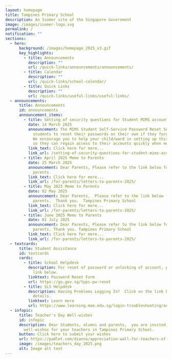 ```yaml
---
layout: homepage
title: Tampines Primary School
description: An Isomer site of the Singapore Government
image: /images/isomer-logo.svg
permalink: /
notification: ""
sections:
  - hero:
      background: /images/homepage_2025_v3.gif
      key_highlights:
        - title: Announcements
          description: ""
          url: /quick-links/announcements/announcements/
        - title: Calendar
          description: ""
          url: /quick-links/school-calendar/
        - title: Quick Links
          description: ""
          url: /quick-links/useful-links/useful-links/
  - announcements:
      title: Announcements
      id: announcements
      announcement_items:
        - title: Setting of security questions for Student MIMS account
          date: 14 March 2025
          announcement: The MIMS Student Self-Service Password Reset Service allows
            students to reset their passwords on their own if they forget them.
            We encourage you to help your child/ward in setting up this service
            so they can regain access to their accounts quickly when needed.
          link_text: Click here for more...
          link_url: /setting-of-security-questions-for-student-mims-account/
        - title: April 2025 Memo to Parents
          date: 25 March 2025
          announcement: Dear Parents, Please refer to the link below for the April memo to
            parents.
          link_text: Click here for more...
          link_url: /for-parents/letters-to-parents-2025/
        - title: May 2025 Memo to Parents
          date: 02 May 2025
          announcement: Dear Parents,  Please refer to the link below for the May memo to
            parents.  Thank you.  Tampines Primary School
          link_text: Click here for more...
          link_url: /for-parents/letters-to-parents-2025/
        - title: June 2025 Memo to Parents
          date: 01 July 2025
          announcement: Dear Parents, Please refer to the link below for the May memo to
            parents. Thank you. Tampines Primary School
          link_text: Click here for more...
          link_url: /for-parents/letters-to-parents-2025/
  - textcards:
      title: Student Assistance
      id: textcards
      cards:
        - title: School Helpdesk
          description: For reset of password or unlocking of account, please click on the
            link below.
          linktext: Password Reset Form
          url: https://go.gov.sg/tpps-pw-reset
        - title: SLS Helpdesk
          description: Having Problems Logging In?  Click on the link below for further
            details.
          linktext: Learn more
          url: https://www.learning.moe.edu.sg/login-troubleshooting/authentication/index/
  - infopic:
      title: Teacher's Day Well-wishes
      id: infopic
      description: Dear Students, alumni and parents,  you are invited to submit your
        well-wishes for your teachers in Tampines Primary School.
      button: Click here to submit your wishes
      url: https://padlet.com/dianna/appreciation-wall-for-teachers-of-tampines-primary-school-e1es9xa93xfjjfij
      image: /images/teachers_day_2025.png
      alt: Image alt text
---
```

